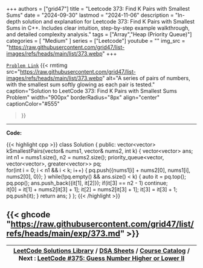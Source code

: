 
+++
authors = ["grid47"]
title = "Leetcode 373: Find K Pairs with Smallest Sums"
date = "2024-09-30"
lastmod = "2024-11-06"
description = "In-depth solution and explanation for Leetcode 373: Find K Pairs with Smallest Sums in C++. Includes clear intuition, step-by-step example walkthrough, and detailed complexity analysis."
tags = ["Array","Heap (Priority Queue)"]
categories = [
    "Medium"
]
series = ["Leetcode"]
youtube = ""
img_src = "https://raw.githubusercontent.com/grid47/list-images/refs/heads/main/list/373.webp"
+++



[`Problem Link`](https://leetcode.com/problems/find-k-pairs-with-smallest-sums/description/)
{{< rmtimg 
    src="https://raw.githubusercontent.com/grid47/list-images/refs/heads/main/list/373.webp" 
    alt="A series of pairs of numbers, with the smallest sum softly glowing as each pair is tested."
    caption="Solution to LeetCode 373: Find K Pairs with Smallest Sums Problem"
    width="900px"
    borderRadius="8px"
    align="center" 
    captionColor="#555"
>}}
---
**Code:**

{{< highlight cpp >}}
class Solution {
public:
    vector<vector<int>> kSmallestPairs(vector<int>& nums1, vector<int>& nums2, int k) {
        vector<vector<int>> ans;
        int n1 = nums1.size(), n2 = nums2.size();
        priority_queue<vector<int>, vector<vector<int>>, greater<vector<int>>> pq;        
        for(int i = 0; i < n1 && i < k; i++) {
            pq.push({nums1[i] + nums2[0], nums1[i], nums2[0], 0});
        }
        while(!pq.empty() && ans.size() < k) {
            auto it = pq.top();
            pq.pop();
            ans.push_back({it[1], it[2]});
            if(it[3] == n2 - 1) continue;            
            it[0] = it[1] + nums2[it[3] + 1];
            it[2] = nums2[it[3] + 1];
            it[3] = it[3] + 1;
            pq.push(it);
        }
        return ans;
    }
};
{{< /highlight >}}

{{< ghcode "https://raw.githubusercontent.com/grid47/list/refs/heads/main/exp/373.md" >}}
---

| [LeetCode Solutions Library](https://grid47.xyz/leetcode/) / [DSA Sheets](https://grid47.xyz/sheets/) / [Course Catalog](https://grid47.xyz/courses/) / Next : [LeetCode #375: Guess Number Higher or Lower II](https://grid47.xyz/leetcode/solution-375-guess-number-higher-or-lower-ii/) |
| --- |
